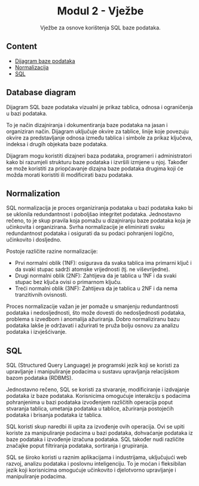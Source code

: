 ﻿<div align="center">

<!-- title -->

# Modul 2 - Vježbe

<!-- description -->

Vježbe za osnove korištenja SQL baze podataka.

</div>


<!-- TOC -->

## Content

- [Dijagram baze podataka](#database-diagram)
- [Normalizacija](#normalization)
- [SQL](#sql)

<!-- CONTENT -->

## Database diagram

Dijagram SQL baze podataka vizualni je prikaz tablica, odnosa i ograničenja u bazi podataka.

To je način dizajniranja i dokumentiranja baze podataka na jasan i organiziran način.
Dijagram uključuje okvire za tablice, linije koje povezuju okvire za predstavljanje odnosa između tablica i simbole za prikaz ključeva, indeksa i drugih objekata baze podataka.

Dijagram mogu koristiti dizajneri baza podataka, programeri i administratori kako bi razumjeli strukturu baze podataka i izvršili izmjene u njoj. Također se može koristiti za priopćavanje dizajna baze podataka drugima koji će možda morati koristiti ili modificirati bazu podataka.


## Normalization

SQL normalizacija je proces organiziranja podataka u bazi podataka kako bi se uklonila redundantnost i poboljšao integritet podataka. Jednostavno rečeno, to je skup pravila koja pomažu u dizajniranju baze podataka koja je učinkovita i organizirana. Svrha normalizacije je eliminirati svaku redundantnost podataka i osigurati da su podaci pohranjeni logično, učinkovito i dosljedno.

Postoje različite razine normalizacije:
* Prvi normalni oblik (1NF): osigurava da svaka tablica ima primarni ključ i da svaki stupac sadrži atomske vrijednosti (tj. ne viševrijedne).
* Drugi normalni oblik (2NF): Zahtijeva da je tablica u 1NF i da svaki stupac bez ključa ovisi o primarnom ključu.
* Treći normalni oblik (3NF): Zahtijeva da je tablica u 2NF i da nema tranzitivnih ovisnosti.


Proces normalizacije važan je jer pomaže u smanjenju redundantnosti podataka i nedosljednosti, što može dovesti do nedosljednosti podataka, problema s izvedbom i anomalija ažuriranja. Dobro normaliziranu bazu podataka lakše je održavati i ažurirati te pruža bolju osnovu za analizu podataka i izvješćivanje.

## SQL

SQL (Structured Query Language) je programski jezik koji se koristi za upravljanje i manipuliranje podacima u sustavu upravljanja relacijskom bazom podataka (RDBMS).

Jednostavno rečeno, SQL se koristi za stvaranje, modificiranje i izdvajanje podataka iz baze podataka. Korisnicima omogućuje interakciju s podacima pohranjenima u bazi podataka izvođenjem različitih operacija poput stvaranja tablica, umetanja podataka u tablice, ažuriranja postojećih podataka i brisanja podataka iz tablica.

SQL koristi skup naredbi ili upita za izvođenje ovih operacija. Ovi se upiti koriste za manipuliranje podacima u bazi podataka, dohvaćanje podataka iz baze podataka i izvođenje izračuna podataka. SQL također nudi različite značajke poput filtriranja podataka, sortiranja i grupiranja.

SQL se široko koristi u raznim aplikacijama i industrijama, uključujući web razvoj, analizu podataka i poslovnu inteligenciju. To je moćan i fleksibilan jezik koji korisnicima omogućuje učinkovito i djelotvorno upravljanje i manipuliranje podacima.

<!-- END CONTENT -->